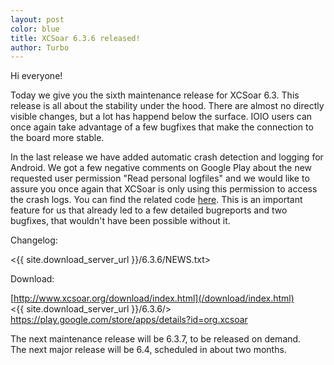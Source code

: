 ```yaml
---
layout: post
color: blue
title: XCSoar 6.3.6 released!
author: Turbo
---
```

Hi everyone!

Today we give you the sixth maintenance release for XCSoar 6.3. This release
is all about the stability under the hood. There are almost no directly visible
changes, but a lot has happend below the surface. IOIO users can once again
take advantage of a few bugfixes that make the connection to the board more
stable. 

In the last release we have added automatic crash detection and logging for
Android. We got a few negative comments on Google Play about the new requested
user permission "Read personal logfiles" and we would like to assure you once
again that XCSoar is only using this permission to access the crash logs. You
can find the related code
[here](http://git.xcsoar.org/cgit/master/xcsoar.git/tree/src/Android/LogCat.cpp).
This is an important feature for us that already led to a few detailed
bugreports and two bugfixes, that wouldn't have been possible without it.

Changelog:

  <{{ site.download_server_url }}/6.3.6/NEWS.txt>

Download:

  [http://www.xcsoar.org/download/index.html](/download/index.html)  
  <{{ site.download_server_url }}/6.3.6/>  
  <https://play.google.com/store/apps/details?id=org.xcsoar>

The next maintenance release will be 6.3.7, to be released on demand.  
The next major release will be 6.4, scheduled in about two months.
